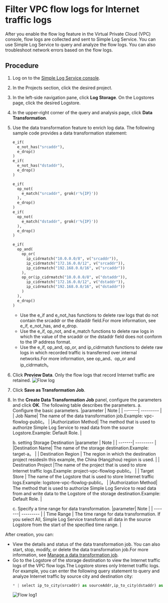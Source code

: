 # Filter VPC flow logs for Internet traffic logs

After you enable the flow log feature in the Virtual Private Cloud (VPC) console, flow logs are collected and sent to Simple Log Service. You can use Simple Log Service to query and analyze the flow logs. You can also troubleshoot network errors based on the flow logs.

## Procedure

1. Log on to the [Simple Log Service console](https://sls.console.aliyun.com/lognext/profile).
2. In the Projects section, click the desired project.
3. In the left-side navigation pane, click **Log Storage**. On the Logstores page, click the desired Logstore.
4. In the upper-right corner of the query and analysis page, click **Data Transformation**.
5. Use the data transformation feature to enrich log data. The following sample code provides a data transformation statement:

   ```python
   e_if(
     e_not_has("srcaddr"),
     e_drop()
   )
   e_if(
     e_not_has("dstaddr"),
     e_drop()
   )

   e_if(
     op_not(
       e_match("srcaddr", grok(r'%{IP}'))
     ),
     e_drop()
   )
   e_if(
     op_not(
       e_match("dstaddr", grok(r'%{IP}'))
     ),
     e_drop()
   )

   e_if(
     op_and(
       op_or(
         ip_cidrmatch("10.0.0.0/8", v("srcaddr")),
         ip_cidrmatch("172.16.0.0/12", v("srcaddr")),
         ip_cidrmatch("192.168.0.0/16", v("srcaddr"))
       ),
       op_or(ip_cidrmatch("10.0.0.0/8", v("dstaddr")),
         ip_cidrmatch("172.16.0.0/12", v("dstaddr")),
         ip_cidrmatch("192.168.0.0/16", v("dstaddr"))
       )
     ),
     e_drop()
   )
   ```

   - Use the e_if and e_not_has functions to delete raw logs that do not contain the srcaddr or the dstaddr field.For more information, see e_if, e_not_has, and e_drop.
   - Use the e_if, op_not, and e_match functions to delete raw logs in which the value of the srcaddr or the dstaddr field does not conform to the IP address format.
   - Use the e_if, op_and, op_or, and ip_cidrmatch functions to delete raw logs in which recorded traffic is transferred over internal networks.For more information, see op_and、op_or and ip_cidrmatch。

6. Click **Preview Data**.
   Only the flow logs that record Internet traffic are retained.
   ![Flow log](/img/dataprocessdemo/数据富化/流日志.png)
7. Click **Save as Transformation Job**.
8. In the **Create Data Transformation Job** panel, configure the parameters and click **OK**. The following table describes the parameters.
   a. Configure the basic parameters.
   |parameter | Note |
   | -------| --------- |
   | Job Name| The name of the data transformation job.Example: vpc-flowlog-public。 |
   |Authorization Method| The method that is used to authorize Simple Log Service to read data from the source Logstore.Example: Default Role. |

   b. setting Storage Destination
   |parameter | Note |
   | -------| --------- |
   |Destination Name| The name of the storage destination.Example: target-a。 |
   | Destination Region | The region in which the destination project residesIn this example, the China (Hangzhou) region is used. |
   | Destination Project |The name of the project that is used to store Internet traffic logs.Example: project-vpc-flowlog-public。 |
   | Target Store | The name of the Logstore that is used to store Internet traffic logs.Example: logstore-vpc-flowlog-public。 |
   |Authorization Method| The method that is used to authorize Simple Log Service to read data from and write data to the Logstore of the storage destination.Example: Default Role. |

   c. Specify a time range for data transformation.
   |parameter| Note |
   | -------| --------- |
   | Time Range | The time range for data transformation. If you select All, Simple Log Service transforms all data in the source Logstore from the start of the specified time range. |

After creation, you can:

- View the details and status of the data transformation job. You can also start, stop, modify, or delete the data transformation job.For more information, see [Manage a data transformation job](https://help.aliyun.com/document_detail/128744.htm?spm=a2c4g.11186623.0.0.7b002f7aJzc9c6#task-1580295).
- Go to the Logstore of the storage destination to view the Internet traffic logs of the VPC flow logs.The Logstore stores only Internet traffic logs.
  For example, you can enter the following query statement to query and analyze Internet traffic by source city and destination city:
  ```python
  * | select ip_to_city(srcaddr) as sourceAddr,ip_to_city(dstaddr) as dstAddr,COUNT(*) as pv group by sourceAddr,dstAddr order by pv limit 10
  ```
  ![Flow log1](/img/dataprocessdemo/数据富化/流日志1.png)
